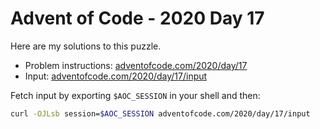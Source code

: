 # Advent of Code - 2020 Day 17
Here are my solutions to this puzzle.

* Problem instructions: [adventofcode.com/2020/day/17](https://adventofcode.com/2020/day/17)
* Input: [adventofcode.com/2020/day/17/input](https://adventofcode.com/2020/day/17/input)

Fetch input by exporting `$AOC_SESSION` in your shell and then:
```bash
curl -OJLsb session=$AOC_SESSION adventofcode.com/2020/day/17/input
```
